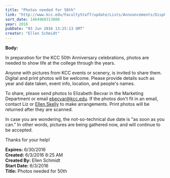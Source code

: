 ```yaml
---
title: "Photos needed for 50th"
link: "http://www.kcc.edu/FacultyStaff/update/Lists/Announcements/DispForm.aspx?ID=2224"
sort_date: 1464960313000
year: 2016
pubDate: "03 Jun 2016 13:25:13 GMT"
creator: "Ellen Schmidt"
---
```


<div><b>Body:</b> <div class="ExternalClassC4F51FD8103E4AD9994A52FAC1DA073F"><p>​In preparation for the KCC 50th Anniversary celebrations, photos are needed to show life at the college through the years.</p>
<p>Anyone with pictures from KCC events or scenery, is invited to share them. Digital and print photos will be welcome. Please provide details such as year and date taken, event info, location, and people's names. </p>
<p>To share, please send photos to Elizabeth Becvar in the Marketing Department or email <a href="mailto:ebecvar@kcc.edu">ebecvar@kcc.edu</a>. If the photos don't fit in an email, contact Liz or <a href="mailto:eskelly@kcc.edu">Ellen Skelly</a> to make arrangements. Print photos will be returned after they are scanned.</p>
<p>In case you are wondering, the not-so-technical due date is &quot;as soon as you can.&quot; In other words, pictures are being gathered now, and will continue to be accepted.</p>
<p>Thanks for your help!</p></div></div>
<div><b>Expires:</b> 6/30/2016</div>
<div><b>Created:</b> 6/3/2016 8:25 AM</div>
<div><b>Created By:</b> Ellen Schmidt</div>
<div><b>Start Date:</b> 6/3/2016</div>
<div><b>Title:</b> Photos needed for 50th</div>
